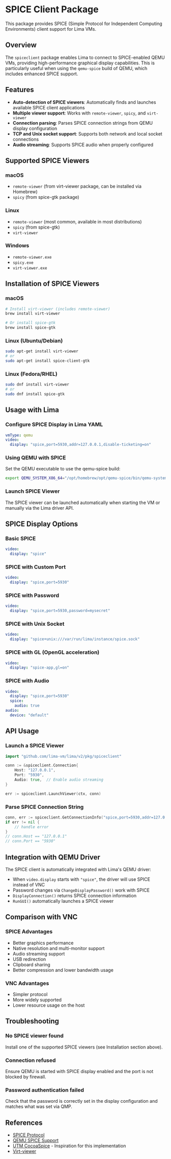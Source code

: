 # SPICE Client Package

This package provides SPICE (Simple Protocol for Independent Computing Environments) client support for Lima VMs.

## Overview

The `spiceclient` package enables Lima to connect to SPICE-enabled QEMU VMs, providing high-performance graphical display capabilities. This is particularly useful when using the `qemu-spice` build of QEMU, which includes enhanced SPICE support.

## Features

- **Auto-detection of SPICE viewers**: Automatically finds and launches available SPICE client applications
- **Multiple viewer support**: Works with `remote-viewer`, `spicy`, and `virt-viewer`
- **Connection parsing**: Parses SPICE connection strings from QEMU display configuration
- **TCP and Unix socket support**: Supports both network and local socket connections
- **Audio streaming**: Supports SPICE audio when properly configured

## Supported SPICE Viewers

### macOS
- `remote-viewer` (from virt-viewer package, can be installed via Homebrew)
- `spicy` (from spice-gtk package)

### Linux
- `remote-viewer` (most common, available in most distributions)
- `spicy` (from spice-gtk)
- `virt-viewer`

### Windows
- `remote-viewer.exe`
- `spicy.exe`
- `virt-viewer.exe`

## Installation of SPICE Viewers

### macOS
```bash
# Install virt-viewer (includes remote-viewer)
brew install virt-viewer

# Or install spice-gtk
brew install spice-gtk
```

### Linux (Ubuntu/Debian)
```bash
sudo apt-get install virt-viewer
# or
sudo apt-get install spice-client-gtk
```

### Linux (Fedora/RHEL)
```bash
sudo dnf install virt-viewer
# or
sudo dnf install spice-gtk
```

## Usage with Lima

### Configure SPICE Display in Lima YAML

```yaml
vmType: qemu
video:
  display: "spice,port=5930,addr=127.0.0.1,disable-ticketing=on"
```

### Using QEMU with SPICE

Set the QEMU executable to use the qemu-spice build:

```bash
export QEMU_SYSTEM_X86_64="/opt/homebrew/opt/qemu-spice/bin/qemu-system-x86_64"
```

### Launch SPICE Viewer

The SPICE viewer can be launched automatically when starting the VM or manually via the Lima driver API.

## SPICE Display Options

### Basic SPICE
```yaml
video:
  display: "spice"
```

### SPICE with Custom Port
```yaml
video:
  display: "spice,port=5930"
```

### SPICE with Password
```yaml
video:
  display: "spice,port=5930,password=mysecret"
```

### SPICE with Unix Socket
```yaml
video:
  display: "spice+unix:///var/run/lima/instance/spice.sock"
```

### SPICE with GL (OpenGL acceleration)
```yaml
video:
  display: "spice-app,gl=on"
```

### SPICE with Audio
```yaml
video:
  display: "spice,port=5930"
  spice:
    audio: true
audio:
  device: "default"
```

## API Usage

### Launch a SPICE Viewer

```go
import "github.com/lima-vm/lima/v2/pkg/spiceclient"

conn := &spiceclient.Connection{
    Host: "127.0.0.1",
    Port: "5930",
    Audio: true,  // Enable audio streaming
}

err := spiceclient.LaunchViewer(ctx, conn)
```

### Parse SPICE Connection String
```go
conn, err := spiceclient.GetConnectionInfo("spice,port=5930,addr=127.0.0.1")
if err != nil {
    // handle error
}
// conn.Host == "127.0.0.1"
// conn.Port == "5930"
```

## Integration with QEMU Driver

The SPICE client is automatically integrated with Lima's QEMU driver:

- When `video.display` starts with `"spice"`, the driver will use SPICE instead of VNC
- Password changes via `ChangeDisplayPassword()` work with SPICE
- `DisplayConnection()` returns SPICE connection information
- `RunGUI()` automatically launches a SPICE viewer

## Comparison with VNC

### SPICE Advantages

- Better graphics performance
- Native resolution and multi-monitor support
- Audio streaming support
- USB redirection
- Clipboard sharing
- Better compression and lower bandwidth usage

### VNC Advantages
- Simpler protocol
- More widely supported
- Lower resource usage on the host

## Troubleshooting

### No SPICE viewer found
Install one of the supported SPICE viewers (see Installation section above).

### Connection refused
Ensure QEMU is started with SPICE display enabled and the port is not blocked by firewall.

### Password authentication failed
Check that the password is correctly set in the display configuration and matches what was set via QMP.

## References

- [SPICE Protocol](https://www.spice-space.org/)
- [QEMU SPICE Support](https://www.qemu.org/docs/master/system/invocation.html#options-display)
- [UTM CocoaSpice](https://github.com/utmapp/CocoaSpice) - Inspiration for this implementation
- [Virt-viewer](https://gitlab.com/virt-viewer/virt-viewer)
